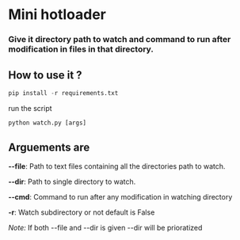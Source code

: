 # Mini hotloader
### Give it directory path to watch and command to run after modification in files in that directory.

## How to use it ?

```python
pip install -r requirements.txt
```
run the script
```python
python watch.py [args]
```
## Arguements are 
**--file**: Path to text files containing all the directories path to watch.

**--dir**: Path to single directory to watch.

**--cmd**: Command to run after any modification in watching directory

**-r**: Watch subdirectory or not default is False

*Note:* If both --file and --dir is given --dir will be prioratized
